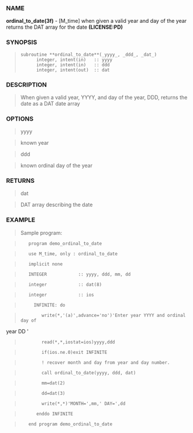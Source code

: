 ### NAME

**ordinal_to_date(3f)** \- [M_time] when given a valid year and day of the year returns the DAT array for the date **(LICENSE:PD)**

### SYNOPSIS

>     subroutine **ordinal_to_date**(_yyyy_, _ddd_, _dat_)
>           integer, intent(in)   :: yyyy
>           integer, intent(in)   :: ddd
>           integer, intent(out)  :: dat

### DESCRIPTION

> When given a valid year, YYYY, and day of the year, DDD, returns the date as
a DAT date array

### OPTIONS

> yyyy

> known year

> ddd

> known ordinal day of the year

### RETURNS

> dat

> DAT array describing the date

### EXAMPLE

> Sample program:

>  
>  
>        program demo_ordinal_to_date

>        use M_time, only : ordinal_to_date

>        implicit none

>        INTEGER            :: yyyy, ddd, mm, dd

>        integer            :: dat(8)

>        integer            :: ios

>          INFINITE: do

>             write(*,'(a)',advance='no')'Enter year YYYY and ordinal day of
year DD '

>             read(*,*,iostat=ios)yyyy,ddd

>             if(ios.ne.0)exit INFINITE

>             ! recover month and day from year and day number.

>             call ordinal_to_date(yyyy, ddd, dat)

>             mm=dat(2)

>             dd=dat(3)

>             write(*,*)'MONTH=',mm,' DAY=',dd

>           enddo INFINITE

>        end program demo_ordinal_to_date

>  

